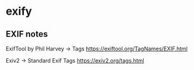 # exify


## EXIF notes

ExifTool by Phil Harvey -> Tags https://exiftool.org/TagNames/EXIF.html

Exiv2 -> Standard Exif Tags https://exiv2.org/tags.html
